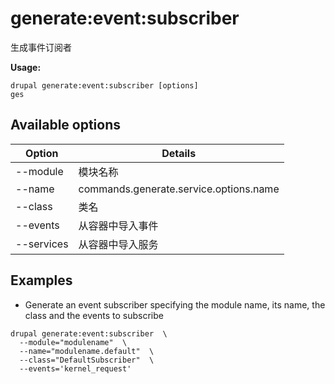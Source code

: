 # generate:event:subscriber
生成事件订阅者

**Usage:**
```
drupal generate:event:subscriber [options]
ges
```

## Available options
Option | Details
-------|-------------
--module | 模块名称
--name | commands.generate.service.options.name
--class | 类名
--events | 从容器中导入事件
--services | 从容器中导入服务

## Examples
* Generate an event subscriber specifying the module name, its name, the class and the events to subscribe
```
drupal generate:event:subscriber  \
  --module="modulename"  \
  --name="modulename.default"  \
  --class="DefaultSubscriber"  \
  --events='kernel_request'
```
